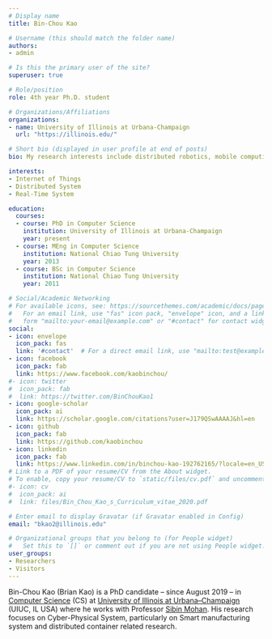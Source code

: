 ```yaml
---
# Display name
title: Bin-Chou Kao

# Username (this should match the folder name)
authors:
- admin

# Is this the primary user of the site?
superuser: true

# Role/position
role: 4th year Ph.D. student

# Organizations/Affiliations
organizations:
- name: University of Illinois at Urbana-Champaign
  url: "https://illinois.edu/"

# Short bio (displayed in user profile at end of posts)
bio: My research interests include distributed robotics, mobile computing and programmable matter.

interests:
- Internet of Things
- Distributed System
- Real-Time System

education:
  courses:
  - course: PhD in Computer Science
    institution: University of Illinois at Urbana-Champaign
    year: present
  - course: MEng in Computer Science
    institution: National Chiao Tung University
    year: 2013
  - course: BSc in Computer Science
    institution: National Chiao Tung University
    year: 2011

# Social/Academic Networking
# For available icons, see: https://sourcethemes.com/academic/docs/page-builder/#icons
#   For an email link, use "fas" icon pack, "envelope" icon, and a link in the
#   form "mailto:your-email@example.com" or "#contact" for contact widget.
social:
- icon: envelope
  icon_pack: fas
  link: '#contact'  # For a direct email link, use "mailto:test@example.org".
- icon: facebook
  icon_pack: fab
  link: https://www.facebook.com/kaobinchou/
#- icon: twitter
#  icon_pack: fab
#  link: https://twitter.com/BinChouKao1
- icon: google-scholar
  icon_pack: ai
  link: https://scholar.google.com/citations?user=J179QSwAAAAJ&hl=en
- icon: github
  icon_pack: fab
  link: https://github.com/kaobinchou
- icon: linkedin
  icon_pack: fab
  link: https://www.linkedin.com/in/binchou-kao-192762165/?locale=en_US
# Link to a PDF of your resume/CV from the About widget.
# To enable, copy your resume/CV to `static/files/cv.pdf` and uncomment the lines below.
#- icon: cv
#  icon_pack: ai
#  link: files/Bin_Chou_Kao_s_Curriculum_vitae_2020.pdf

# Enter email to display Gravatar (if Gravatar enabled in Config)
email: "bkao2@illinois.edu"

# Organizational groups that you belong to (for People widget)
#   Set this to `[]` or comment out if you are not using People widget.
user_groups:
- Researchers
- Visitors
---
```


Bin-Chou Kao (Brian Kao) is a PhD candidate – since August 2019 – in [Computer Science](https://cs.illinois.edu/) (CS) at [University of Illinois at Urbana–Champaign](https://illinois.edu/) (UIUC, IL USA) where he works with Professor [Sibin Mohan](https://cs.illinois.edu/about/people/faculty/sibin).
His research focuses on Cyber-Physical System, particularly on Smart manufacturing system and distributed container related research.

